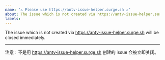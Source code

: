 ```yaml
---
name: '⚠️ Please use https://antv-issue-helper.surge.sh ⚠️'
about: The issue which is not created via https://antv-issue-helper.surge.sh will be closed immediately.
labels:
---
```


The issue which is not created via <https://antv-issue-helper.surge.sh> will be closed immediately.

---

注意：不是用 <https://antv-issue-helper.surge.sh> 创建的 issue 会被立即关闭。
